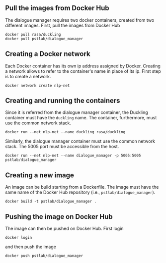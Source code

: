 ## Pull the images from Docker Hub
The dialogue manager requires two docker containers, created from two different images. First, pull the images from Docker Hub

```
docker pull rasa/duckling
docker pull pstlab/dialogue_manager
```

## Creating a Docker network
Each Docker container has its own ip address assigned by Docker. Creating a network allows to refer to the container's name in place of its ip. First step is to create a network.

```
docker network create nlp-net
```

## Creating and running the containers
Since it is referred from the dialogue manager container, the Duckling container must have the `duckling` name. The container, furthermore, must use the common network stack.

```
docker run --net nlp-net --name duckling rasa/duckling
```

Similarly, the dialogue manager container must use the common network stack. The 5005 port must be accessible from the host.

```
docker run --net nlp-net --name dialogue_manager -p 5005:5005 pstlab/dialogue_manager
```

## Creating a new image
An image can be build starting from a Dockerfile. The image must have the same name of the Docker Hub repository (i.e., `pstlab/dialogue_manager`).

```
docker build -t pstlab/dialogue_manager .
```

## Pushing the image on Docker Hub
The image can then be pushed on Docker Hub. First login

```
docker login
```

and then push the image

```
docker push pstlab/dialogue_manager
```
